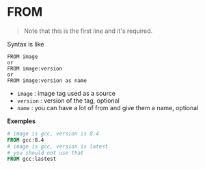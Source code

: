# FROM

> Note that this is the first line
> and it's required.

Syntax is like

```none
FROM image
or
FROM image:version
or
FROM image:version as name
```

* ``image`` : image tag used as a source
* ``version`` : version of the tag, optional
* ``name`` : you can have a lot of from and give
them a name, optional
  
**Exemples**

```dockerfile
# image is gcc, version is 8.4
FROM gcc:8.4
# image is gcc, version is latest
# you should not use that
FROM gcc:lastest
```